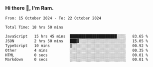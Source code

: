 ### Hi there 👋, I'm Ram.

<!--START_SECTION:waka-->

```txt
From: 15 October 2024 - To: 22 October 2024

Total Time: 18 hrs 50 mins

JavaScript   15 hrs 45 mins  █████████████████████░░░░   83.65 %
JSON         2 hrs 50 mins   ███▓░░░░░░░░░░░░░░░░░░░░░   15.05 %
TypeScript   10 mins         ▒░░░░░░░░░░░░░░░░░░░░░░░░   00.92 %
Other        4 mins          ░░░░░░░░░░░░░░░░░░░░░░░░░   00.35 %
HTML         0 secs          ░░░░░░░░░░░░░░░░░░░░░░░░░   00.01 %
Markdown     0 secs          ░░░░░░░░░░░░░░░░░░░░░░░░░   00.01 %
```

<!--END_SECTION:waka-->
